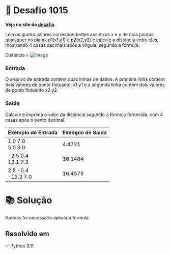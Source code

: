 # 📖 Desafio 1015

**Veja no site do [desafio](https://www.beecrowd.com.br/judge/pt/problems/view/1015)**

Leia os quatro valores correspondentes aos eixos x e y de dois pontos quaisquer no plano, p1(x1,y1) e p2(x2,y2) e calcule a distância entre eles, mostrando 4 casas decimais após a vírgula, segundo a fórmula:

Distancia = ![image](/img/1015.png)

### Entrada

O arquivo de entrada contém duas linhas de dados. A primeira linha contém dois valores de ponto flutuante: x1 y1 e a segunda linha contém dois valores de ponto flutuante x2 y2.

### Saída

Calcule e imprima o valor da distância segundo a fórmula fornecida, com 4 casas após o ponto decimal.

| Exemplo de Entrada    | Exemplo de Saída |
| --------------------- | ---------------- |
| 1.0 7.0<br>5.0 9.0    | 4.4721           |
| -2.5 0.4<br>12.1 7.3  | 16.1484          |
| 2.5 -0.4<br>-12.2 7.0 | 16.4575          |

# 📚 Solução

Apenas foi necessario aplicar a formula.

## Resolvido em

✅ Python 3.11
